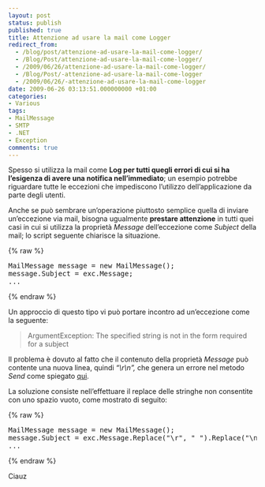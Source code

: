 ```yaml
---
layout: post
status: publish
published: true
title: Attenzione ad usare la mail come Logger
redirect_from: 
  - /blog/post/attenzione-ad-usare-la-mail-come-logger/
  - /Blog/Post/attenzione-ad-usare-la-mail-come-logger/
  - /2009/06/26/attenzione-ad-usare-la-mail-come-logger/
  - /Blog/Post/-attenzione-ad-usare-la-mail-come-logger
  - /2009/06/26/-attenzione-ad-usare-la-mail-come-logger
date: 2009-06-26 03:13:51.000000000 +01:00
categories:
- Various
tags:
- MailMessage
- SMTP
- .NET
- Exception
comments: true
---
```

<p>Spesso si utilizza la mail come <strong>Log per tutti quegli errori di cui si ha l&rsquo;esigenza di avere una notifica nell&rsquo;immediato</strong>; un esempio potrebbe riguardare tutte le eccezioni che impediscono l&rsquo;utilizzo dell&rsquo;applicazione da parte degli utenti.</p>
<p>Anche se pu&ograve; sembrare un&rsquo;operazione piuttosto semplice quella di inviare un&rsquo;eccezione via mail, bisogna ugualmente <strong>prestare attenzione</strong> in tutti quei casi in cui si utilizza la propriet&agrave; <em>Message</em> dell&rsquo;eccezione come <em>Subject</em> della mail; lo script seguente chiarisce la situazione.</p>
{% raw %}<pre class="brush: csharp; ruler: true;">
MailMessage message = new MailMessage();
message.Subject = exc.Message;
...</pre>{% endraw %}
<p>Un approccio di questo tipo vi pu&ograve; portare incontro ad un&rsquo;eccezione come la seguente:</p>
<blockquote>
<p>ArgumentException: The specified string is not in the form required for a subject</p>
</blockquote>
<p>Il problema &egrave; dovuto al fatto che il contenuto della propriet&agrave; <em>Message</em> pu&ograve; contente una nuova linea, quindi <em>&ldquo;\r\n&rdquo;, </em>che genera un errore nel metodo <em>Send</em> come spiegato <a rel="nofollow" target="_blank" href="http://blog.dotsmart.net/2008/02/15/systemnetmail-the-specified-string-is-not-in-the-form-required-for-a-subject/">qui</a>.</p>
<p>La soluzione consiste nell&rsquo;effettuare il replace delle stringhe non consentite con uno spazio vuoto, come mostrato di seguito:</p>
{% raw %}<pre class="brush: csharp; ruler: true;">
MailMessage message = new MailMessage();
message.Subject = exc.Message.Replace(&quot;\r&quot;, &quot; &quot;).Replace(&quot;\n&quot;, &quot; &quot;);
...</pre>{% endraw %}
<p>Ciauz</p>
